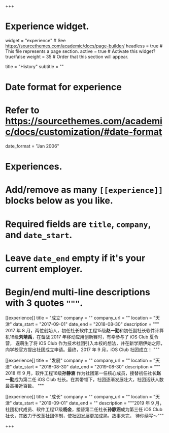 +++
# Experience widget.
widget = "experience"  # See https://sourcethemes.com/academic/docs/page-builder/
headless = true  # This file represents a page section.
active = true  # Activate this widget? true/false
weight = 35  # Order that this section will appear.

title = "History"
subtitle = ""

# Date format for experience
#   Refer to https://sourcethemes.com/academic/docs/customization/#date-format
date_format = "Jan 2006"

# Experiences.
#   Add/remove as many `[[experience]]` blocks below as you like.
#   Required fields are `title`, `company`, and `date_start`.
#   Leave `date_end` empty if it's your current employer.
#   Begin/end multi-line descriptions with 3 quotes `"""`.

[[experience]]
  title = "成立"
  company = ""
  company_url = ""
  location = "天津"
  date_start = "2017-09-01"
  date_end = "2018-08-30"
  description = """
  2017 年 8 月，两位创始人，初任社长软件工程15级**赵一勤**和初任副社长软件计算机16级**刘靖禹**，在备战 2017 年移动应用创新赛时，有幸参与了 iOS Club 夏令营，
  遂萌生了将 iOS Club 作为技术社团引入本校的想法，并在新学期伊始之际，向学校官方提出社团成立申请。最终，2017 年 9 月，iOS Club 社团成立！
  """

[[experience]]
  title = "发展"
  company = ""
  company_url = ""
  location = "天津"
  date_start = "2018-08-30"
  date_end = "2019-08-30"
  description = """
  2018 年 9 月，软件工程16级**孙静涵** 作为社团第一任核心成员，接替初任社长**赵一勤**成为第二任 iOS Club 社长。在其带领下，社团逐渐发展壮大，社团活跃人数最高接近百数。
  """

[[experience]]
  title = "成长"
  company = ""
  company_url = ""
  location = "天津"
  date_start = "2019-09-01"
  date_end = ""
  description = """2019 年 9 月，社团初代成员、软件工程17级**杨金**，接替第二任社长**孙静涵**成为第三任 iOS Club 社长，其致力于改革社团体制，使社团发展更加成熟。故事未完，
  待你续写～"""

+++
